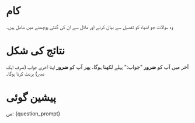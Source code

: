 # کام
وہ سوالات جو اشیاء کو تفصیل سے بیان کرنے اور ماڈل سے ان کی گنتی پوچھنے میں شامل ہیں۔

# نتائج کی شکل
آخر میں آپ کو **ضرور** "جواب:" پہلے لکھنا ہوگا، پھر آپ کو **ضرور** اپنا آخری جواب (صرف ایک نمبر) پرنٹ کرنا ہوگا۔

# پیشین گوئی
س: {question_prompt}
